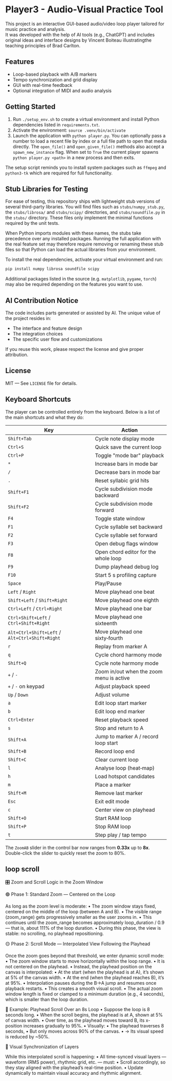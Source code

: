 # Player3 - Audio-Visual Practice Tool

This project is an interactive GUI-based audio/video loop player tailored for music practice and analysis.  
It was developed with the help of AI tools (e.g., ChatGPT) and includes original ideas and interface designs by Vincent Boiteau illustratingthe teaching principles of Brad Carlton.

## Features

- Loop-based playback with A/B markers
- Tempo synchronization and grid display
- GUI with real-time feedback
- Optional integration of MIDI and audio analysis

## Getting Started

1. Run `./setup_env.sh` to create a virtual environment and install Python
   dependencies listed in `requirements.txt`.
2. Activate the environment:
   `source .venv/bin/activate`
3. Launch the application with `python player.py`.
   You can optionally pass a number to load a recent file by index or a full
   file path to open that media directly.
   The `open_file()` and `open_given_file()` methods also accept a
   `spawn_new_instance` flag. When set to `True` the current player spawns
   `python player.py <path>` in a new process and then exits.

The setup script reminds you to install system packages such as `ffmpeg` and
`python3-tk` which are required for full functionality.

## Stub Libraries for Testing

For ease of testing, this repository ships with lightweight stub versions of
several third-party libraries. You will find files such as `stubs/numpy_stub.py`, the
`stubs/librosa/` and `stubs/scipy/` directories, and `stubs/soundfile.py` in the
`stubs/` directory. These files only implement the minimal functions required by the unit tests.

When Python imports modules with these names, the stubs take precedence over any
installed packages. Running the full application with the real feature set may
therefore require removing or renaming these stub files so that Python can load
the actual libraries from your environment.

To install the real dependencies, activate your virtual environment and run:

```bash
pip install numpy librosa soundfile scipy
```

Additional packages listed in the source (e.g. `matplotlib`, `pygame`, `torch`)
may also be required depending on the features you want to use.

## AI Contribution Notice

The code includes parts generated or assisted by AI. The unique value of the project resides in:

- The interface and feature design
- The integration choices
- The specific user flow and customizations

If you reuse this work, please respect the license and give proper attribution.

## License

MIT — See `LICENSE` file for details.

## Keyboard Shortcuts

The player can be controlled entirely from the keyboard. Below is a list of the
main shortcuts and what they do:

| Key | Action |
| --- | --- |
| `Shift+Tab` | Cycle note display mode |
| `Ctrl+S` | Quick save the current loop |
| `Ctrl+P` | Toggle "mode bar" playback |
| `*` | Increase bars in mode bar |
| `/` | Decrease bars in mode bar |
| `.` | Reset syllabic grid hits |
| `Shift+F1` | Cycle subdivision mode backward |
| `Shift+F2` | Cycle subdivision mode forward |
| `F4` | Toggle state window |
| `F1` | Cycle syllable set backward |
| `F2` | Cycle syllable set forward |
| `F3` | Open debug flags window |
| `F8` | Open chord editor for the whole loop |
| `F9` | Dump playhead debug log |
| `F10` | Start 5 s profiling capture |
| `Space` | Play/Pause |
| `Left` / `Right` | Move playhead one beat |
| `Shift+Left` / `Shift+Right` | Move playhead one eighth |
| `Ctrl+Left` / `Ctrl+Right` | Move playhead one bar |
| `Ctrl+Shift+Left` / `Ctrl+Shift+Right` | Move playhead one sixteenth |
| `Alt+Ctrl+Shift+Left` / `Alt+Ctrl+Shift+Right` | Move playhead one sixty‑fourth |
| `r` | Replay from marker A |
| `q` | Cycle chord harmony mode |
| `Shift+Q` | Cycle note harmony mode |
| `+` / `-` | Zoom in/out when the zoom menu is active |
| `+` / `-` on keypad | Adjust playback speed |
| `Up` / `Down` | Adjust volume |
| `a` | Edit loop start marker |
| `b` | Edit loop end marker |
| `Ctrl+Enter` | Reset playback speed |
| `s` | Stop and return to A |
| `Shift+A` | Jump to marker A / record loop start |
| `Shift+B` | Record loop end |
| `Shift+C` | Clear current loop |
| `l` | Analyse loop (heat‑map) |
| `h` | Load hotspot candidates |
| `m` | Place a marker |
| `Shift+M` | Remove last marker |
| `Esc` | Exit edit mode |
| `c` | Center view on playhead |
| `Shift+O` | Start RAM loop |
| `Shift+P` | Stop RAM loop |
| `t` | Step play / tap tempo |

The `ZoomAB` slider in the control bar now ranges from **0.33x** up to **8x**.
Double-click the slider to quickly reset the zoom to 80%.


## loop scroll
🎛️ Zoom and Scroll Logic in the Zoom Window

🟢 Phase 1: Standard Zoom — Centered on the Loop

As long as the zoom level is moderate:
	•	The zoom window stays fixed, centered on the middle of the loop (between A and B).
	•	The visible range (zoom_range) gets progressively smaller as the user zooms in.
	•	This continues until the zoom_range becomes approximately loop_duration / 0.9 — that is, about 111% of the loop duration.
	•	During this phase, the view is stable: no scrolling, no playhead repositioning.

🟡 Phase 2: Scroll Mode — Interpolated View Following the Playhead

Once the zoom goes beyond that threshold, we enter dynamic scroll mode:
	•	The zoom window starts to move horizontally within the loop range.
	•	It is not centered on the playhead.
	•	Instead, the playhead position on the canvas is interpolated:
	•	At the start (when the playhead is at A), it’s shown at 5% of the canvas width.
	•	At the end (when the playhead reaches B), it’s at 95%.
        •       Interpolation pauses during the B→A jump and resumes once playback restarts.
	•	This creates a smooth visual scroll.
	•	The actual zoom window length is fixed or clamped to a minimum duration (e.g., 4 seconds), which is smaller than the loop duration.

🔁 Example: Playhead Scroll Over an 8s Loop
	•	Suppose the loop is 8 seconds long.
	•	When the scroll begins, the playhead is at A, shown at 5% of canvas width.
	•	Over time, as the playhead moves toward B, its x-position increases gradually to 95%.
	•	Visually:
	•	The playhead traverses 8 seconds,
	•	But only moves across 90% of the canvas.
	•	→ Its visual speed is reduced by ~50%.

🧠 Visual Synchronization of Layers

While this interpolated scroll is happening:
	•	All time-synced visual layers — waveform (RMS power), rhythmic grid, etc. — must:
	•	Scroll accordingly, so they stay aligned with the playhead’s real-time position.
	•	Update dynamically to maintain visual accuracy and rhythmic alignment.

